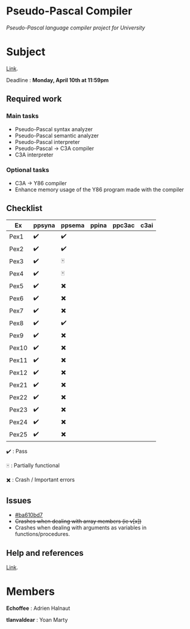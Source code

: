 
# Pseudo-Pascal Compiler
*Pseudo-Pascal language compiler project for University*

# Subject
[Link](http://dept-info.labri.fr/ENSEIGNEMENT/compi/projet.pdf).

Deadline : **Monday, April 10th at 11:59pm**

## Required work

### Main tasks

- Pseudo-Pascal syntax analyzer
- Pseudo-Pascal semantic analyzer
- Pseudo-Pascal interpreter
- Pseudo-Pascal -> C3A compiler
- C3A interpreter

### Optional tasks

- C3A -> Y86 compiler
- Enhance memory usage of the Y86 program made with the compiler 

## Checklist
Ex 	  | ppsyna | ppsema	 | ppina | ppc3ac | c3ai |
------|--------|---------|-------|--------|------|
Pex1  | ✔️ 	  |	✔️		|		|		 |		|
Pex2  | ✔️ 	  |	✔️		|		|		 |		|
Pex3  | ✔️ 	  |	🀄		|		|		 |		|
Pex4  | ✔️ 	  |	🀄		|		|		 |		|
Pex5  | ✔️ 	  |	✖️		|		|		 |		|
Pex6  | ✔️ 	  |	✖️		|		|		 |		|
Pex7  | ✔️ 	  |	✖️		|		|		 |		|
Pex8  | ✔️ 	  |	✔️		|		|		 |		|
Pex9  | ✔️ 	  |	✖️		|		|		 |		|
Pex10 | ✔️	  |	✖️		|		|		 |		|
Pex11 | ✔️ 	  |	✖️		|		|		 |		|
Pex12 | ✔️	  |	✖️		|		|		 |		|
Pex21 | ✔️	  |	✖️		|		|		 |		|
Pex22 | ✔️	  |	✖️		|		|		 |		|
Pex23 | ✔️	  |	✖️		|		|		 |		|
Pex24 | ✔️	  |	✖️		|		|		 |		|
Pex25 | ✔️	  |	✖️		|		|		 |		|

✔️ : Pass 

🀄 : Partially functional

✖️ : Crash / Important errors

## Issues
- [#ba610bd7](https://github.com/Echoffee/pp-compiler/commit/ba610bd799cef48539d7e537eecc1285ef51a5e2)
- ~~Crashes when dealing with array members (ie v[x])~~
- Crashes when dealing with arguments as variables in functions/procedures. 

## Help and references

[Link](http://dept-info.labri.fr/ENSEIGNEMENT/compi/).

# Members

**Echoffee** : Adrien Halnaut

**tlanvaldear** : Yoan Marty
